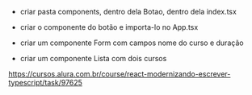 - criar pasta components, dentro dela Botao, dentro dela index.tsx
- criar o componente do botão e importa-lo no App.tsx

- criar um componente Form com campos nome do curso e duração

- criar um componente Lista com dois cursos

https://cursos.alura.com.br/course/react-modernizando-escrever-typescript/task/97625